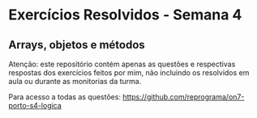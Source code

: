 # Exercícios Resolvidos - Semana 4

## Arrays, objetos e métodos

Atenção: este repositório contém apenas as questões e respectivas respostas dos exercícios feitos por mim, não incluindo os resolvidos em aula ou durante as monitorias da turma.

Para acesso a todas as questões: https://github.com/reprograma/on7-porto-s4-logica

